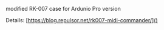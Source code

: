 modified RK-007 case for Ardunio Pro version

Details: [https://blog.repulsor.net/rk007-midi-commander/]()
